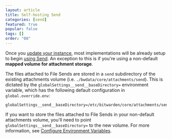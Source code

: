 ```yaml
---
layout: article
title: Self-hosting Send
categories: [send]
featured: true
popular: false
tags: []
order: "08"
---
```


Once you [update your instance]({{site.baseurl}}/updating-on-premise/), most implementations will be already setup to begin [using Send]({{site.baseurl}}/create-send/). An exception to this is if you're using a non-default **mapped volume for attachment storage**.

The files attached to File Sends are stored in a `send` subdirectory of the existing attachments volume (i.e. `./bwdata/core/attachments/send`). This is dictated by the `globalSettings__send__baseDirectory=` environment variable, which has the following default configuration in `global.override.env`:

```
globalSettings__send__baseDirectory=/etc/bitwarden/core/attachments/send
```

If you want to store the files attached to File Sends in your non-default attachments volume, you'll need to point `globalSettings__send__baseDirectory=` to the new volume. For more information, see [Configure Environment Variables](#).
